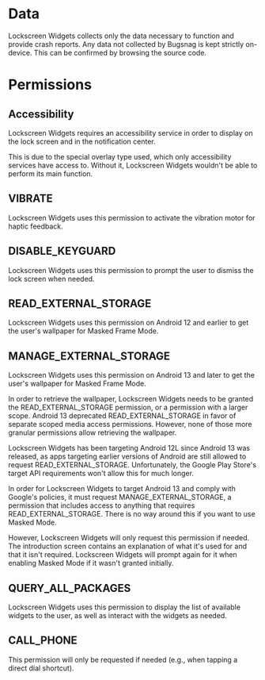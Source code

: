 # Data
Lockscreen Widgets collects only the data necessary to function and provide crash reports. Any data not collected by Bugsnag is kept strictly on-device. This can be confirmed by browsing the source code.

# Permissions
## Accessibility
Lockscreen Widgets requires an accessibility service in order to display on the lock screen and in the notification center.

This is due to the special overlay type used, which only accessibility services have access to. Without it, Lockscreen Widgets wouldn't be able to perform its main function.

## VIBRATE
Lockscreen Widgets uses this permission to activate the vibration motor for haptic feedback.

## DISABLE_KEYGUARD
Lockscreen Widgets uses this permission to prompt the user to dismiss the lock screen when needed.

## READ_EXTERNAL_STORAGE
Lockscreen Widgets uses this permission on Android 12 and earlier to get the user's wallpaper for Masked Frame Mode.

## MANAGE_EXTERNAL_STORAGE
Lockscreen Widgets uses this permission on Android 13 and later to get the user's wallpaper for Masked Frame Mode.

In order to retrieve the wallpaper, Lockscreen Widgets needs to be granted the READ_EXTERNAL_STORAGE permission, or a permission with a larger scope. Android 13 deprecated READ_EXTERNAL_STORAGE in favor of separate scoped media access permissions. However, none of those more granular permissions allow retrieving the wallpaper.

Lockscreen Widgets has been targeting Android 12L since Android 13 was released, as apps targeting earlier versions of Android are still allowed to request READ_EXTERNAL_STORAGE. Unfortunately, the Google Play Store's target API requirements won't allow this for much longer.

In order for Lockscreen Widgets to target Android 13 and comply with Google's policies, it must request MANAGE_EXTERNAL_STORAGE, a permission that includes access to anything that requires READ_EXTERNAL_STORAGE. There is no way around this if you want to use Masked Mode.

However, Lockscreen Widgets will only request this permission if needed. The introduction screen contains an explanation of what it's used for and that it isn't required. Lockscreen Widgets will prompt again for it when enabling Masked Mode if it wasn't granted initially.

## QUERY_ALL_PACKAGES
Lockscreen Widgets uses this permission to display the list of available widgets to the user, as well as interact with the widgets as needed.

## CALL_PHONE
This permission will only be requested if needed (e.g., when tapping a direct dial shortcut).